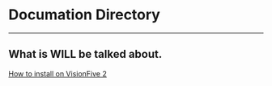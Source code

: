 # Documation Directory 

---

## What is WILL be talked about.
[How to install on VisionFive 2](how-to-install-vf2.md)
